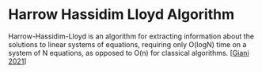 # Harrow Hassidim Lloyd Algorithm

Harrow-Hassidim-Lloyd is an algorithm for extracting information about the solutions to linear systems of equations, requiring only O(logN) time on a system of N equations, as opposed to O(n) for classical algorithms. [[Giani 2021](https://doi.org/10.1007/s42979-021-00786-3)]